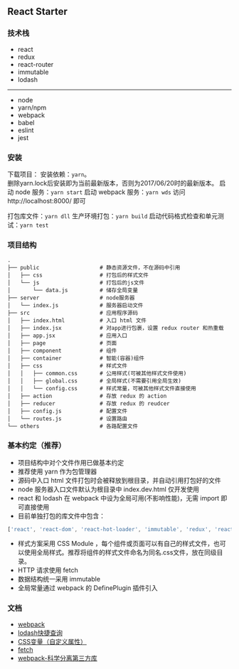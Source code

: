 ## React Starter
### 技术栈
- react
- redux
- react-router
- immutable
- lodash

---

- node
- yarn/npm
- webpack
- babel
- eslint
- jest

### 安装

下载项目：
安装依赖：`yarn`。  
删除yarn.lock后安装即为当前最新版本，否则为2017/06/20时的最新版本。
启动 node 服务：`yarn start`
启动 webpack 服务：`yarn wds`
访问 http://localhost:8000/ 即可  
  
打包库文件：`yarn dll`
生产环境打包：`yarn build`
启动代码格式检查和单元测试：`yarn test`

### 项目结构

```
.
├── public                   # 静态资源文件，不在源码中引用
│   ├── css                  # 打包后的样式文件
│   └── js                   # 打包后的js文件
│       └── data.js          # 储存全局变量
├── server                   # node服务器
│   └── index.js             # 服务器启动文件
├── src                      # 应用程序源码
│   ├── index.html           # 入口 html 文件
│   ├── index.jsx            # 对app进行包裹，设置 redux router 和热重载
│   ├── app.jsx              # 应用入口
│   ├── page                 # 页面
│   ├── component            # 组件
│   ├── container            # 智能(容器)组件
│   ├── css                  # 样式文件
│   │   ├── common.css       # 公用样式(可被其他样式文件使用)
│   │   ├── global.css       # 全局样式(不需要引用全局生效)
│   │   └── config.css       # 样式常量，可被其他样式文件直接使用
│   ├── action               # 存放 redux 的 action
│   ├── reducer              # 存放 redux 的 reudcer
│   ├── config.js            # 配置文件
│   └── routes.js            # 设置路由
└── others                   # 各路配置文件
```

### 基本约定（推荐）
- 项目结构中对个文件作用已做基本约定
- 推荐使用 yarn 作为包管理器
- 源码中入口 html 文件打包时会被释放到根目录，并自动引用打包好的文件
- node 服务器入口文件默认为根目录中 index.dev.html 仅开发使用
- react 和 lodash 在 webpack 中设为全局可用(不影响性能)，无需 import 即可直接使用
- 目前单独打包的库文件中包含：
```javascript
['react', 'react-dom', 'react-hot-loader', 'immutable', 'redux', 'react-redux', 'react-router-dom','redux-persist', 'redux-persist-transform-immutable', 'redux-thunk', 'lodash']
```
- 样式方案采用 CSS Module ，每个组件或页面可以有自己的样式文件，也可以使用全局样式。推荐将组件的样式文件命名为同名.css文件，放在同级目录。
- HTTP 请求使用 fetch
- 数据结构统一采用 immutable
- 全局常量通过 webpack 的 DefinePlugin 插件引入

### 文档
- [webpack](https://github.com/huanqingli/life-note/blob/master/%E5%89%8D%E7%AB%AF/%E5%85%B6%E4%BB%96%E5%B7%A5%E5%85%B7/webpack.md)
- [lodash快捷查询](https://github.com/huanqingli/life-note/blob/master/%E5%89%8D%E7%AB%AF/%E5%85%B6%E4%BB%96%E5%B7%A5%E5%85%B7/lodash%E5%BF%AB%E6%8D%B7%E6%9F%A5%E8%AF%A2.md)
- [CSS变量（自定义属性）](https://github.com/huanqingli/life-note/blob/master/%E5%89%8D%E7%AB%AF/CSS/CSS%E5%8F%98%E9%87%8F%EF%BC%88%E8%87%AA%E5%AE%9A%E4%B9%89%E5%B1%9E%E6%80%A7%EF%BC%89.md)
- [fetch](https://github.com/huanqingli/life-note/blob/master/%E5%89%8D%E7%AB%AF/%E5%85%B6%E4%BB%96%E5%B7%A5%E5%85%B7/fetch.md)
- [webpack-科学分离第三方库](https://github.com/huanqingli/life-note/blob/master/%E5%8E%9F%E5%88%9B%E6%96%87%E7%AB%A0/%E6%8A%80%E6%9C%AF%E7%B1%BB/webpack-%E7%A7%91%E5%AD%A6%E5%88%86%E7%A6%BB%E7%AC%AC%E4%B8%89%E6%96%B9%E5%BA%93.md)